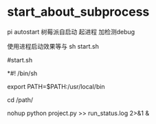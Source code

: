 # start_about_subprocess
pi autostart 
树莓派自启动  起进程  加检测debug



使用进程启动效果等与 sh start.sh

#start.sh


*#! /bin/sh

export PATH=$PATH:/usr/local/bin

cd /path/

nohup python project.py >> run_status.log 2>&1 &


